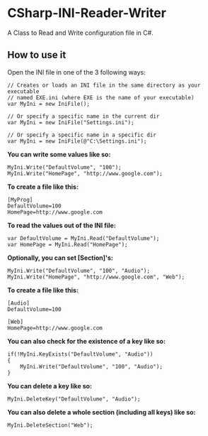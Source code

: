 # CSharp-INI-Reader-Writer
A Class to Read and Write configuration file in C#.

## How to use it
Open the INI file in one of the 3 following ways:

```
// Creates or loads an INI file in the same directory as your executable
// named EXE.ini (where EXE is the name of your executable)
var MyIni = new IniFile();

// Or specify a specific name in the current dir
var MyIni = new IniFile("Settings.ini");

// Or specify a specific name in a specific dir
var MyIni = new IniFile(@"C:\Settings.ini");
```

**You can write some values like so:**
```
MyIni.Write("DefaultVolume", "100");
MyIni.Write("HomePage", "http://www.google.com");
```
**To create a file like this:**
```
[MyProg]
DefaultVolume=100
HomePage=http://www.google.com
```

**To read the values out of the INI file:**
```
var DefaultVolume = MyIni.Read("DefaultVolume");
var HomePage = MyIni.Read("HomePage");
```

**Optionally, you can set [Section]'s:**
```
MyIni.Write("DefaultVolume", "100", "Audio");
MyIni.Write("HomePage", "http://www.google.com", "Web");
```
**To create a file like this:**
```
[Audio]
DefaultVolume=100

[Web]
HomePage=http://www.google.com
```
**You can also check for the existence of a key like so:**
```
if(!MyIni.KeyExists("DefaultVolume", "Audio"))
{
    MyIni.Write("DefaultVolume", "100", "Audio");
}
```

**You can delete a key like so:**
```
MyIni.DeleteKey("DefaultVolume", "Audio");
```
**You can also delete a whole section (including all keys) like so:**

```
MyIni.DeleteSection("Web");
```
